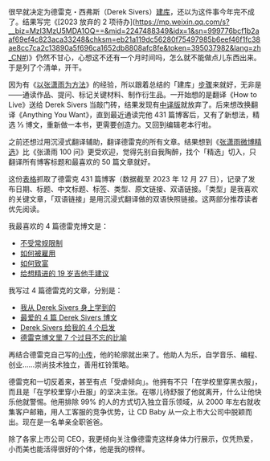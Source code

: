 很早就决定为德雷克・西弗斯（Derek Sivers）[建库](https://github.com/CaiGeen/Derek-Sivers_zh-CN "https://github.com/CaiGeen/Derek-Sivers_zh-CN")，还以为这件事今年完不成了。结果写完《[2023 放弃的 2 项待办](https://mp.weixin.qq.com/s?__biz=MzI3MzU5MDA1OQ==&mid=2247488349&idx=1&sn=999776bcf1b2aaf69ef4c823aca33248&chksm=eb21a119dc56280f75497985b6eef46f1fc38ae8cc7ca2c13890a5f696ca1652db8808afc8fe&token=395037982&lang=zh_CN#)》仍然不甘心，心想这不还有一个月时间吗，怎么就不能做点儿东西出来。于是列了个清单，开干。

因为有《[以张潇雨为方法](https://mp.weixin.qq.com/s?__biz=MzI3MzU5MDA1OQ==&mid=2247486725&idx=1&sn=2ce0548d6b1e31883d09ec8c579a340e&chksm=eb21bf41dc56365775cbcce3085d38830817950b5217ec08786f25c9a4c6ecb631dbae6068c9#rd)》的经验，所以跟着总结的「建库」[步骤](https://mp.weixin.qq.com/s?__biz=MzI3MzU5MDA1OQ==&mid=2247488357&idx=1&sn=f8287b51b336d22b5d08f6213cbd722c&chksm=eb21a121dc562837d8998371454b227a9fac85e2a33cf26f145e904541d4c196b7ae5afb3213&token=395037982&lang=zh_CN#rd)来就好，无非是——通读作品、提问、标记关键材料、制作衍生品。一开始想的是翻译《How to Live》送给 Derek Sivers 当敲门砖，结果发现有[中译版](https://book.douban.com/subject/36351794/ "如何度过这一生 - 豆瓣")就放弃了。后来想改换翻译《Anything You Want》，直到最近通读完他 431 篇博客后，又有了新想法，精选 ⅓ 博文，重新做一本书，更需要创造力。又回到编辑老本行啦。

之前还想过用沉浸式翻译辅助，翻译德雷克的所有文章。结果想到《[张潇雨微博精选](https://rili.zxy.wiki/ "张潇雨微博精选")》比《张潇雨 100 问》更受欢迎，觉得先别自我陶醉，找个「精选」切入，只翻译所有博客标题和最喜欢的 50 篇文章就好。

这份[表格](https://github.com/CaiGeen/Derek-Sivers_zh-CN/blob/main/blog_zh_Derek%20Sivers.csv "blog_zh_Derek Sivers.csv")抓取了德雷克 431 篇博客（数据截至 2023 年 12 月 27 日），记录了发布日期、标题、中文标题、标签、类型、原文链接、双语链接。「类型」是我喜欢的关键文章，「双语链接」是用沉浸式翻译做的双语快照链接。这两部分推荐读者优先阅读。

我最喜欢的 4 篇德雷克博文是：

- [不受常规限制](https://sive.rs/kimo "There’s no speed limit")
- [如何被雇用](https://readit.site/a/zbIH5 "How to get hired")
- [如何致富](https://readit.site/a/kYUkH "How to get rich")
- [给想精进的 19 岁吉他手建议](https://readit.site/a/t6Vpe "Advice for a 19-year-old guitarist who wants to be a session musician.")

我写过 4 篇德雷克的文章，分别是：

- [我从 Derek Sivers 身上学到的](https://mp.weixin.qq.com/s?__biz=MzI3MzU5MDA1OQ==&mid=2247488379&idx=1&sn=a4d6863665a56a73496dcb57f2daff13&chksm=eb21a13fdc562829378860886e04bb34196313f90187afc0fed9dfa80b7a6f9344dcd4733979&token=395037982&lang=zh_CN#rd)
- [最爱的 4 篇 Derek Sivers 博文](https://mp.weixin.qq.com/s?__biz=MzI3MzU5MDA1OQ==&mid=2247488381&idx=1&sn=5fdfdc3b7545c5268dd3b23d15f27f6f&chksm=eb21a139dc56282f3b315b83c86d3ec50f718ec88a42805b88ba55465a80967cbccf19cdcbd1&token=395037982&lang=zh_CN#rd)
- [Derek Sivers 给我的 4 个启发](https://mp.weixin.qq.com/s?__biz=MzI3MzU5MDA1OQ==&mid=2247488385&idx=1&sn=9fe747b683aed0e765f49817de23ef80&chksm=eb21a1c5dc5628d375b53de33b654269ba06236cf9d7d44a95d2c8287b5d066c1c3d9105af23&token=395037982&lang=zh_CN#rd)
- [德雷克博文里 7 个过目不忘的比喻](https://mp.weixin.qq.com/s?__biz=MzI3MzU5MDA1OQ==&mid=2247488395&idx=1&sn=368d66b86c94939883e4a9d0fca42624&chksm=eb21a1cfdc5628d9dc5e7fb7589c031b3a66aa230d32fbd873f14fb2020c52bbefb950322f64#rd)

再结合德雷克自己写的[小传](https://readit.site/a/yDPvK "Derek Sivers - 关于我")，他的轮廓就出来了。他助人为乐，自学音乐、编程、创业……崇尚技术独立，善用杠铃策略。

德雷克和一切反着来，甚至有点「受虐倾向」。他拥有不只「在学校里穿黑衣服」，而且是「在学校里穿小丑服」的坚决主张。在哪儿待舒服了他就离开，什么让他快乐他就警惕。他用排除 99% 的人的方式切入独立音乐领域，从 2000 年左右就收集客户邮箱，用人工客服的竞争优势，让 CD Baby 从一众上市大公司中脱颖而出。现在是一名单亲全职爸爸。

除了各家上市公司 CEO，我更倾向关注像德雷克这样身体力行展示，仅凭热爱，小而美也能活得很好的个体，他是我的榜样。

